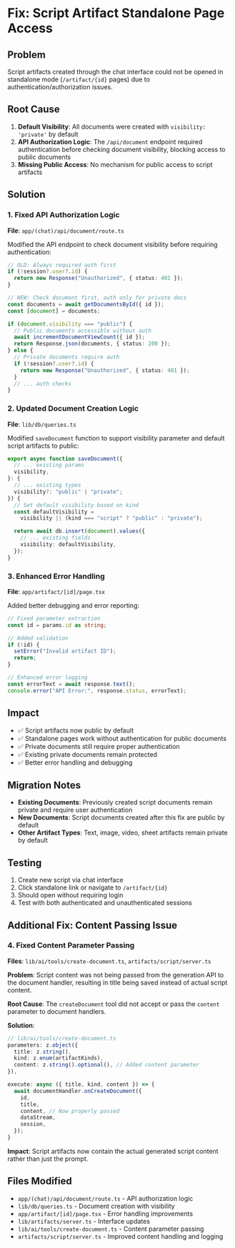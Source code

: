 # Fix: Script Artifact Standalone Page Access

## Problem

Script artifacts created through the chat interface could not be opened in standalone mode (`/artifact/{id}` pages) due to authentication/authorization issues.

## Root Cause

1. **Default Visibility**: All documents were created with `visibility: 'private'` by default
2. **API Authorization Logic**: The `/api/document` endpoint required authentication before checking document visibility, blocking access to public documents
3. **Missing Public Access**: No mechanism for public access to script artifacts

## Solution

### 1. Fixed API Authorization Logic

**File**: `app/(chat)/api/document/route.ts`

Modified the API endpoint to check document visibility before requiring authentication:

```typescript
// OLD: Always required auth first
if (!session?.user?.id) {
  return new Response("Unauthorized", { status: 401 });
}

// NEW: Check document first, auth only for private docs
const documents = await getDocumentsById({ id });
const [document] = documents;

if (document.visibility === "public") {
  // Public documents accessible without auth
  await incrementDocumentViewCount({ id });
  return Response.json(documents, { status: 200 });
} else {
  // Private documents require auth
  if (!session?.user?.id) {
    return new Response("Unauthorized", { status: 401 });
  }
  // ... auth checks
}
```

### 2. Updated Document Creation Logic

**File**: `lib/db/queries.ts`

Modified `saveDocument` function to support visibility parameter and default script artifacts to public:

```typescript
export async function saveDocument({
  // ... existing params
  visibility,
}: {
  // ... existing types
  visibility?: "public" | "private";
}) {
  // Set default visibility based on kind
  const defaultVisibility =
    visibility || (kind === "script" ? "public" : "private");

  return await db.insert(document).values({
    // ... existing fields
    visibility: defaultVisibility,
  });
}
```

### 3. Enhanced Error Handling

**File**: `app/artifact/[id]/page.tsx`

Added better debugging and error reporting:

```typescript
// Fixed parameter extraction
const id = params.id as string;

// Added validation
if (!id) {
  setError("Invalid artifact ID");
  return;
}

// Enhanced error logging
const errorText = await response.text();
console.error("API Error:", response.status, errorText);
```

## Impact

- ✅ Script artifacts now public by default
- ✅ Standalone pages work without authentication for public documents
- ✅ Private documents still require proper authentication
- ✅ Existing private documents remain protected
- ✅ Better error handling and debugging

## Migration Notes

- **Existing Documents**: Previously created script documents remain private and require user authentication
- **New Documents**: Script documents created after this fix are public by default
- **Other Artifact Types**: Text, image, video, sheet artifacts remain private by default

## Testing

1. Create new script via chat interface
2. Click standalone link or navigate to `/artifact/{id}`
3. Should open without requiring login
4. Test with both authenticated and unauthenticated sessions

## Additional Fix: Content Passing Issue

### 4. Fixed Content Parameter Passing

**Files**: `lib/ai/tools/create-document.ts`, `artifacts/script/server.ts`

**Problem**: Script content was not being passed from the generation API to the document handler, resulting in title being saved instead of actual script content.

**Root Cause**: The `createDocument` tool did not accept or pass the `content` parameter to document handlers.

**Solution**:

```typescript
// lib/ai/tools/create-document.ts
parameters: z.object({
  title: z.string(),
  kind: z.enum(artifactKinds),
  content: z.string().optional(), // Added content parameter
}),

execute: async ({ title, kind, content }) => {
  await documentHandler.onCreateDocument({
    id,
    title,
    content, // Now properly passed
    dataStream,
    session,
  });
}
```

**Impact**: Script artifacts now contain the actual generated script content rather than just the prompt.

## Files Modified

- `app/(chat)/api/document/route.ts` - API authorization logic
- `lib/db/queries.ts` - Document creation with visibility
- `app/artifact/[id]/page.tsx` - Error handling improvements
- `lib/artifacts/server.ts` - Interface updates
- `lib/ai/tools/create-document.ts` - Content parameter passing
- `artifacts/script/server.ts` - Improved content handling and logging
